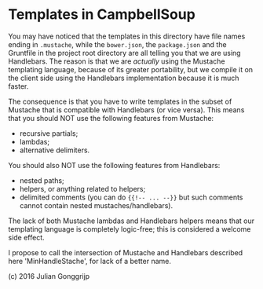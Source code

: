 Templates in CampbellSoup
=========================

You may have noticed that the templates in this directory have file names ending in `.mustache`, while the `bower.json`, the `package.json` and the Gruntfile in the project root directory are all telling you that we are using Handlebars. The reason is that we are *actually* using the Mustache templating language, because of its greater portability, but we compile it on the client side using the Handlebars implementation because it is much faster.

The consequence is that you have to write templates in the subset of Mustache that is compatible with Handlebars (or vice versa). This means that you should NOT use the following features from Mustache:

  - recursive partials;
  - lambdas;
  - alternative delimiters.

You should also NOT use the following features from Handlebars:

  - nested paths;
  - helpers, or anything related to helpers;
  - delimited comments (you can do `{{!-- ... --}}` but such comments cannot
    contain nested mustaches/handlebars).

The lack of both Mustache lambdas and Handlebars helpers means that our templating language is completely logic-free; this is considered a welcome side effect.

I propose to call the intersection of Mustache and Handlebars described here 'MinHandleStache', for lack of a better name.


(c) 2016 Julian Gonggrijp
